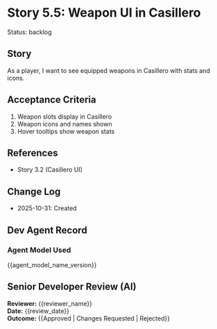 # Story 5.5: Weapon UI in Casillero
Status: backlog
## Story
As a player, I want to see equipped weapons in Casillero with stats and icons.
## Acceptance Criteria
1. Weapon slots display in Casillero
2. Weapon icons and names shown
3. Hover tooltips show weapon stats
## References
- Story 3.2 (Casillero UI)
## Change Log
- 2025-10-31: Created
## Dev Agent Record
### Agent Model Used
{{agent_model_name_version}}
## Senior Developer Review (AI)
**Reviewer:** {{reviewer_name}}  
**Date:** {{review_date}}  
**Outcome:** {{Approved | Changes Requested | Rejected}}
